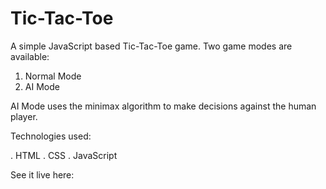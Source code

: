 # Tic-Tac-Toe

A simple JavaScript based Tic-Tac-Toe game. Two game modes are available:

1. Normal Mode
2. AI Mode

AI Mode uses the minimax algorithm to make decisions against the human player.

Technologies used:

. HTML
. CSS
. JavaScript

See it live here: 
